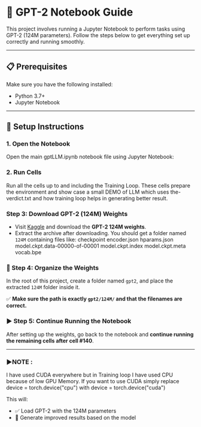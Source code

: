 # 🧠 GPT-2 Notebook Guide

This project involves running a Jupyter Notebook to perform tasks using GPT-2 (124M parameters). Follow the steps below to get everything set up correctly and running smoothly.

---


## 📋 Prerequisites

Make sure you have the following installed:
- Python 3.7+
- Jupyter Notebook


---


## 🚀 Setup Instructions

### 1. **Open the Notebook**

Open the main gptLLM.ipynb notebook file using Jupyter Notebook:



### 2. **Run Cells**
Run all the cells up to and including the Training Loop. These cells prepare the environment and show case a small DEMO of LLM which uses the-verdict.txt and how training loop helps in generating better result.

### Step 3: Download GPT-2 (124M) Weights

- Visit [Kaggle](https://www.kaggle.com/datasets/xhlulu/openai-gpt2-weights) and download the **GPT-2 124M weights**.
- Extract the archive after downloading. You should get a folder named `124M` containing files like:
    checkpoint encoder.json hparams.json model.ckpt.data-00000-of-00001 model.ckpt.index model.ckpt.meta vocab.bpe

### 📁 Step 4: Organize the Weights
In the root of this project, create a folder named `gpt2`, and place the extracted `124M` folder inside it.

✅ **Make sure the path is exactly `gpt2/124M/` and that the filenames are correct.**


### ▶️ Step 5: Continue Running the Notebook

After setting up the weights, go back to the notebook and **continue running the remaining cells after cell #140**.


---
### ▶NOTE : 
I have used CUDA everywhere but in Training loop I have used CPU because of low GPU Memory. If you want to use CUDA simply replace device = torch.device("cpu") with device = torch.device("cuda")


This will:

- ✅ Load GPT-2 with the 124M parameters  
- 🚀 Generate improved results based on the model
